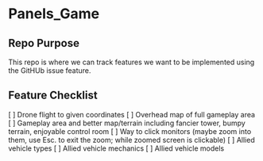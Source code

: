 # Panels_Game

## Repo Purpose
This repo is where we can track features we want to be implemented using the GitHUb issue feature.

## Feature Checklist
[ ] Drone flight to given coordinates
[ ] Overhead map of full gameplay area
[ ] Gameplay area and better map/terrain including fancier tower, bumpy terrain, enjoyable control room
[ ] Way to click monitors (maybe zoom into them, use Esc. to exit the zoom; while zoomed screen is clickable)
[ ] Allied vehicle types
[ ] Allied vehicle mechanics
[ ] Allied vehicle models
